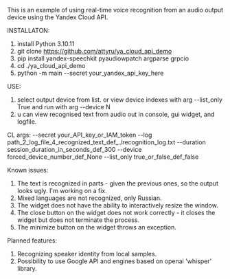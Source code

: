 This is an example of using real-time voice recognition from an audio output device using the Yandex Cloud API.

INSTALLATON:

1. install Python 3.10.11
2. git clone <https://github.com/attyru/ya_cloud_api_demo>
3. pip install yandex-speechkit pyaudiowpatch argparse grpcio
4. cd ./ya_cloud_api_demo
5. python -m main --secret your_yandex_api_key_here

USE:

1. select output device from list. or view device indexes with arg --list_only True and run with arg --device N
2. u can view recognised text from audio out in console, gui widget, and logfile.

CL args: --secret your_API_key_or_IAM_token --log path_2_log_file_4_recognized_text_def_./recognition_log.txt --duration session_duration_in_seconds_def_300 --device forced_device_number_def_None --list_only true_or_false_def_false

Known issues:

1. The text is recognized in parts - given the previous ones, so the output looks ugly. I'm working on a fix.
2. Mixed languages are not recognized, only Russian.
3. The widget does not have the ability to interactively resize the window.
4. The close button on the widget does not work correctly - it closes the widget but does not terminate the process.
5. The minimize button on the widget throws an exception.

Planned features: 

1. Recognizing speaker identity from local samples.
2. Possibility to use Google API and engines based on openai 'whisper' library.
